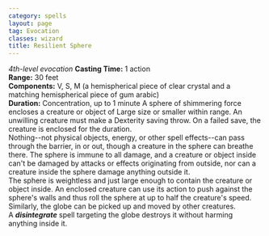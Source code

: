 ```yaml
---
category: spells
layout: page
tag: Evocation
classes: wizard
title: Resilient Sphere 
---
```

_4th-level evocation_ 
**Casting Time:** 1 action    
**Range:** 30 feet    
**Components:** V, S, M (a hemispherical piece of clear crystal and a matching hemispherical piece of gum arabic)    
**Duration:** Concentration, up to 1 minute 
A sphere of shimmering force encloses a creature or object of Large size or smaller within range. An unwilling creature must make a Dexterity saving throw. On a failed save, the creature is enclosed for the duration.    
Nothing--not physical objects, energy, or other spell effects--can pass through the barrier, in or out, though a creature in the sphere can breathe there. The sphere is immune to all damage, and a creature or object inside can't be damaged by attacks or effects originating from outside, nor can a creature inside the sphere damage anything outside it.    
The sphere is weightless and just large enough to contain the creature or object inside. An enclosed creature can use its action to push against the sphere's walls and thus roll the sphere at up to half the creature's speed. Similarly, the globe can be picked up and moved by other creatures.    
A **_disintegrate_** spell targeting the globe destroys it without harming anything inside it. 